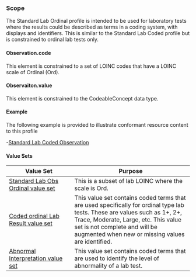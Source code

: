 ### Scope

The Standard Lab Ordinal profile is intended to be used for laboratory tests where the results could be described as terms in a coding system, with displays and identifiers. This is similar to the Standard Lab Coded profile but is constrained to ordinal lab tests only.

#### Observation.code

This element is constrained to a set of LOINC codes that have a LOINC scale of Ordinal (Ord).

#### Observaiton.value

This element is constrained to the CodeableConcept data type.

#### Example

The following example is provided to illustrate conformant resource content to this profile

-[Standard Lab Coded Observation](Observation-OrdinalLab-example.html)

#### Value Sets

<div>
	<table class="grid">
		<thead>
			<tr>
			  <th width="20%">Value Set</th>
			  <th width="40%">Purpose</th>
			</tr>
		</thead>
		<tbody>
			<tr>
			  <td><a href="ValueSet-StdLabObsOrdinal-value-set.html">Standard Lab Obs Ordinal value set</a></td>
			  <td>This is a subset of lab LOINC where the scale is Ord.</td>
			</tr>
			<tr>
			  <td><a href="ValueSet-ordinal-value-code-value-set.html">Coded ordinal Lab Result value set</a></td>
			  <td>This value set contains coded terms that are used specifically for ordinal type lab tests.  These are values such as 1+, 2+, Trace, Moderate, Large, etc.  This value set is not complete and will be augmented when new or missing values are identified.</td>
			</tr>
			<tr>
			  <td><a href="ValueSet-abnormal-interpretation-value-set.html">Abnormal Interpretation value set</a></td>
			  <td>This value set contains coded terms that are used to identify the level of abnormality of a lab test.</td>
			</tr>
		</tbody>
	</table>
</div>
